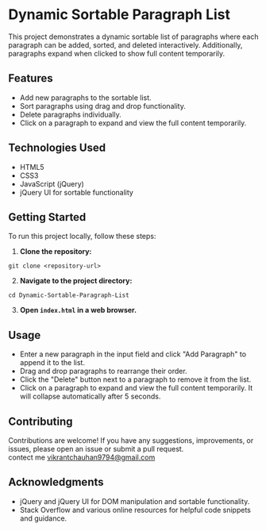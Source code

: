 # Dynamic Sortable Paragraph List

This project demonstrates a dynamic sortable list of paragraphs where each paragraph can be added, sorted, and deleted interactively. Additionally, paragraphs expand when clicked to show full content temporarily.

## Features

- Add new paragraphs to the sortable list.
- Sort paragraphs using drag and drop functionality.
- Delete paragraphs individually.
- Click on a paragraph to expand and view the full content temporarily.

## Technologies Used

- HTML5
- CSS3
- JavaScript (jQuery)
- jQuery UI for sortable functionality

## Getting Started

To run this project locally, follow these steps:

1. **Clone the repository:**
```
git clone <repository-url>
```

2. **Navigate to the project directory:**
```
cd Dynamic-Sortable-Paragraph-List
```

3. **Open `index.html` in a web browser.**

## Usage

- Enter a new paragraph in the input field and click "Add Paragraph" to append it to the list.
- Drag and drop paragraphs to rearrange their order.
- Click the "Delete" button next to a paragraph to remove it from the list.
- Click on a paragraph to expand and view the full content temporarily. It will collapse automatically after 5 seconds.

## Contributing

Contributions are welcome! If you have any suggestions, improvements, or issues, please open an issue or submit a pull request.\
contect me vikrantchauhan9794@gmail.com



## Acknowledgments

- jQuery and jQuery UI for DOM manipulation and sortable functionality.
- Stack Overflow and various online resources for helpful code snippets and guidance.

